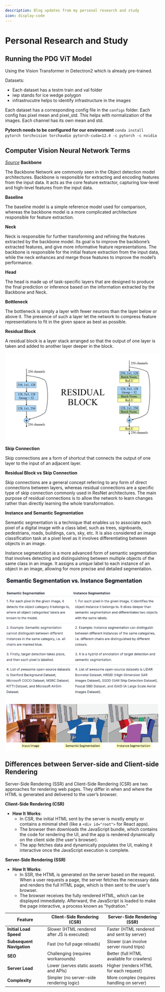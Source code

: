 ```yaml
---
description: Blog updates from my personal research and study
icon: display-code
---
```


# Personal Research and Study

## Running the PDG ViT Model

Using the Vision Transformer in Detectron2 which is already pre-trained. 

Datasets:
- Each dataset has a testm train and val folder
- iwp stands for ice wedge polygon
- infrastrucutre helps to identify infrastructure in the images

Each dataset has a corresponding config file in the `configs` folder. Each config has pixel mean and pixel_std. This helps with normalization of the images. Each channel has its own mean and std.

**Pytorch needs to be configured for our environment**
`conda install pytorch torchvision torchaudio pytorch-cuda=12.4 -c pytorch -c nvidia`


## Computer Vision Neural Network Terms
*[Source](https://medium.com/@shroffmegha6695/know-your-neural-network-architecture-more-by-understanding-these-terms-67faf4ea0efb)*
**Backbone**

The Backbone Network are commonly seen in the Object detection model architectures. Backbone is responsible for extracting and encoding features from the input data. It acts as the core feature extractor, capturing low-level and high-level features from the input data.

**Baseline**

The baseline model is a simple reference model used for comparison, whereas the backbone model is a more complicated architecture responsible for feature extraction. 

**Neck**

Neck is responsible for further transforming and refining the features extracted by the backbone model. Its goal is to improve the backbone’s extracted features, and give more informative feature representations. The backbone is responsible for the initial feature extraction from the input data, while the neck enhances and merge those features to improve the model’s performance.

**Head**

The head is made up of task-specific layers that are designed to produce the final prediction or inference based on the information extracted by the Backbone and Neck.

**Bottleneck**

The bottleneck is simply a layer with fewer neurons than the layer below or above it. The presence of such a layer let the network to compress feature representations to fit in the given space as best as possible.

**Residual Block**

A residual block is a layer stack arranged so that the output of one layer is taken and added to another layer deeper in the block.

![Residual Block](assets/images/Personal-Study/image.png)

**Skip Connection**

Skip connections are a form of shortcut that connects the output of one layer to the input of an adjacent layer.

**Residual Block vs Skip Connection**

Skip connections are a general concept referring to any form of direct connections between layers, whereas residual connections are a specific type of skip connection commonly used in ResNet architectures. The main purpose of residual connections is to allow the network to learn changes rather than directly learning the whole transformation.


**Instance and Semantic Segmentation**

Semantic segmentation is a technique that enables us to associate each pixel of a digital image with a class label, such as trees, signboards, pedestrians, roads, buildings, cars, sky, etc. It is also considered an image classification task at a pixel level as it involves differentiating between objects in an image. 

Instance segmentation is a more advanced form of semantic segmentation that involves detecting and distinguishing between multiple objects of the same class in an image. It assigns a unique label to each instance of an object in an image, allowing for more precise and detailed segmentation.

![Differences between Semantic vs Instance Segmentation](assets/images/Personal-Study/image-1.png)

## Differences between Server-side and Client-side Rendering

Server-Side Rendering (SSR) and Client-Side Rendering (CSR) are two approaches for rendering web pages. They differ in when and where the HTML is generated and delivered to the user’s browser.

**Client-Side Rendering (CSR)**

- **How It Works**: 
  - In CSR, the initial HTML sent by the server is mostly empty or contains a minimal shell (like a `<div id="root">` for React apps). 
  - The browser then downloads the JavaScript bundle, which contains the code for rendering the UI, and the app is rendered dynamically on the client side (the user's browser). 
  - The app fetches data and dynamically populates the UI, making it interactive once the JavaScript execution is complete.

**Server-Side Rendering (SSR)**

- **How It Works**: 
  - In SSR, the HTML is generated on the server based on the request. When a user requests a page, the server fetches the necessary data and renders the full HTML page, which is then sent to the user's browser.
  - The browser receives the fully rendered HTML, which can be displayed immediately. Afterward, the JavaScript is loaded to make the page interactive, a process known as "hydration."

| Feature               | Client-Side Rendering (CSR)                 | Server-Side Rendering (SSR)                 |
|-----------------------|---------------------------------------------|--------------------------------------------|
| **Initial Load Speed** | Slower (HTML rendered after JS is executed) | Faster (HTML rendered and sent by server)  |
| **Subsequent Navigation** | Fast (no full page reloads)               | Slower (can involve server round trips)    |
| **SEO**               | Challenging (requires workarounds)          | Better (full HTML available for crawlers)  |
| **Server Load**       | Lower (serves static assets and APIs)       | Higher (renders HTML for each request)     |
| **Complexity**        | Simpler (no server-side rendering logic)    | More complex (requires handling on server) |